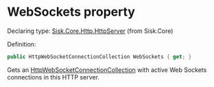 <!--

Copyrights 2023 Sisk Framework - CypherPotato
Published under MIT license

!!! DO NOT EDIT THIS FILE !!!
This file was generated by a tool in the Sisk package. To edit the information in this documentation,
edit the XML documentation present in the Sisk source code.

-->


# WebSockets property

Declaring type: [Sisk.Core.Http.HttpServer](/spec/Sisk.Core.Http.HttpServer.md) (from Sisk.Core)


Definition:

```cs
public HttpWebSocketConnectionCollection WebSockets { get; }
```

Gets an <a href="/spec/Sisk.Core.Http.Streams.HttpWebSocketConnectionCollection.md">HttpWebSocketConnectionCollection</a> with active Web Sockets connections in this HTTP server.

